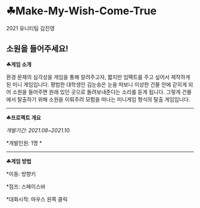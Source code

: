 # ☘Make-My-Wish-Come-True
2021 유니티팀 김진영


소원을 들어주세요!
---
**☘게임 소개** 

환경 문제의 심각성을 게임을 통해 알려주고자, 짧지만 임팩트를 주고 싶어서 제작하게 된 미니 게임입니다. 평범한 대학생인 김눈송은 눈을 떠보니 이상한 건물 안에 갇히게 되어 소원을 들어주면 원래 있던 곳으로 돌려보내준다는 소리를 듣게 됩니다. 그렇게 건물에서 탈출하기 위해 소원을 이뤄주려 모험을 떠나는 미니게임 형식의 탈출 게임입니다. 

---
**☘프로젝트 개요**

*개발기간: 2021.08~2021.10.*

*개발인원: 1명 *

---
**☘게임 방법**

*이동: 방향키 

*점프: 스페이스바

*대화시작: 마우스 왼쪽 클릭
